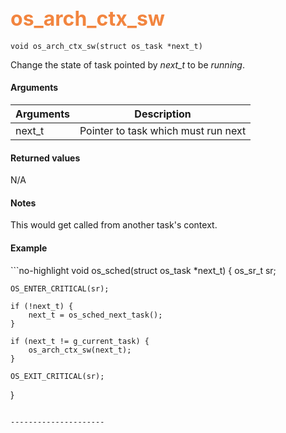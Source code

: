 ## <font color="#F2853F" style="font-size:24pt"> os_arch_ctx_sw </font>

```no-highlight
void os_arch_ctx_sw(struct os_task *next_t)
```

Change the state of task pointed by *next_t* to be *running*.

#### Arguments

| Arguments | Description |
|-----------|-------------|
| next_t | Pointer to task which must run next |

#### Returned values

N/A

#### Notes

This would get called from another task's context.

#### Example

<Add text to set up the context for the example here>
```no-highlight
void
os_sched(struct os_task *next_t)
{
    os_sr_t sr;

    OS_ENTER_CRITICAL(sr);

    if (!next_t) {
        next_t = os_sched_next_task();
    }

    if (next_t != g_current_task) {
        os_arch_ctx_sw(next_t);
    }

    OS_EXIT_CRITICAL(sr);
}
```

---------------------
